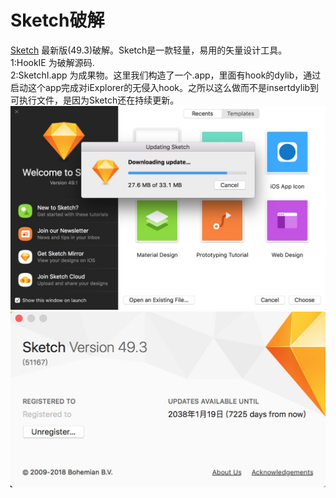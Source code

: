 # Sketch破解

[Sketch](https://www.sketchapp.com/) 最新版(49.3)破解。Sketch是一款轻量，易用的矢量设计工具。    
1:HookIE 为破解源码.       
2:SketchI.app 为成果物。这里我们构造了一个.app，里面有hook的dylib，通过启动这个app完成对iExplorer的无侵入hook。之所以这么做而不是insertdylib到可执行文件，是因为Sketch还在持续更新。
![](Screenshot/update.png)
![](Screenshot/version.png)
